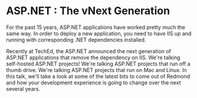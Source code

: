 ASP.NET : The vNext Generation
==============================

For the past 15 years, ASP.NET applications have worked pretty much the same way.  In order to
deploy a new application, you need to have IIS up and running with corresponding .NET 
dependencies installed.

Recently at TechEd, the ASP.NET announced the next generation of ASP.NET applications that
remove the dependency on IIS.  We're talking self-hosted ASP.NET projects!  We're talking
ASP.NET projects that run off a thumb drive.  We're talking ASP.NET projects that run on
Mac and Linux.  In this talk, we'll take a look at some of the latest bits to come out of 
Redmond and how your development experience is going to change over the next several years.
